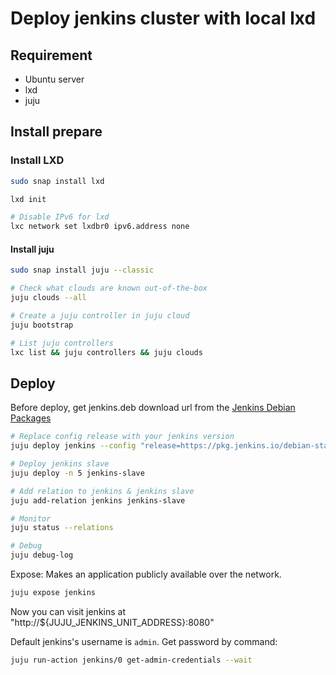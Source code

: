 # Deploy jenkins cluster with local lxd


## Requirement

- Ubuntu server
- lxd
- juju

## Install prepare

### Install LXD

```bash
sudo snap install lxd

lxd init

# Disable IPv6 for lxd
lxc network set lxdbr0 ipv6.address none
```

#### Install juju

```bash
sudo snap install juju --classic

# Check what clouds are known out-of-the-box
juju clouds --all

# Create a juju controller in juju cloud
juju bootstrap

# List juju controllers
lxc list && juju controllers && juju clouds
```



## Deploy


Before deploy, get jenkins.deb download url from the [Jenkins Debian Packages
](https://pkg.jenkins.io/debian-stable/direct/)

```bash
# Replace config release with your jenkins version
juju deploy jenkins --config "release=https://pkg.jenkins.io/debian-stable/direct/jenkins_2.332.3_all.deb"

# Deploy jenkins slave
juju deploy -n 5 jenkins-slave

# Add relation to jenkins & jenkins slave
juju add-relation jenkins jenkins-slave

# Monitor
juju status --relations

# Debug
juju debug-log
```

Expose: Makes an application publicly available over the network.

```bash
juju expose jenkins
```

Now you can visit jenkins at "http://${JUJU_JENKINS_UNIT_ADDRESS}:8080"

Default jenkins's username is `admin`.
Get password by command:

```bash
juju run-action jenkins/0 get-admin-credentials --wait
```
